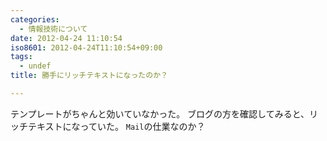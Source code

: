 ```yaml
---
categories:
  - 情報技術について
date: 2012-04-24 11:10:54
iso8601: 2012-04-24T11:10:54+09:00
tags:
  - undef
title: 勝手にリッチテキストになったのか？

---
```


テンプレートがちゃんと効いていなかった。
ブログの方を確認してみると、リッチテキストになっていた。
`Mail`の仕業なのか？
<span class="mt-enclosure mt-enclosure-image" style="display: inline;"><a href="https://www.nqou.net//images/2012-04-23%2015.35.27_1335233467054.jpg"></a></span>
    	